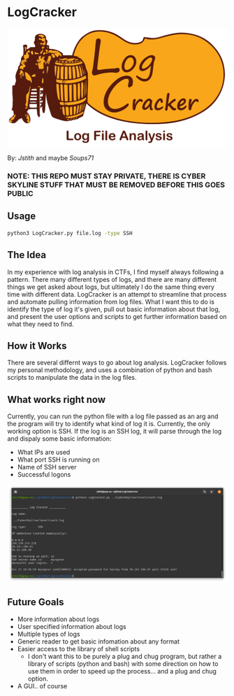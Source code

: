 __LogCracker__
===============

![LogCracker Logo](resources/logcracker.png)

By: _Jstith_ and maybe _Soups71_

### NOTE: THIS REPO MUST STAY PRIVATE, THERE IS CYBER SKYLINE STUFF THAT MUST BE REMOVED BEFORE THIS GOES PUBLIC

## Usage

```bash
python3 LogCracker.py file.log -type SSH
```

## The Idea

In my experience with log analysis in CTFs, I find myself always following a pattern. There many different types of logs, and there are many different things we get asked about logs, but ultimately I do the same thing every time with different data. LogCracker is an attempt to streamline that process and automate pulling information from log files. What I want this to do is identify the type of log it's given, pull out basic information about that log, and present the user options and scripts to get further information based on what they need to find.

## How it Works

There are several differnt ways to go about log analysis. LogCracker follows my personal methodology, and uses a combination of python and bash scripts to manipulate the data in the log files.

## What works right now

Currently, you can run the python file with a log file passed as an arg and the program will try to identify what kind of log it is. Currently, the only working option is SSH. If the log is an SSH log, it will parse through the log and dispaly some basic information:
- What IPs are used
- What port SSH is running on
- Name of SSH server
- Successful logons

![SSH example](resources/ssh_example.png)

## Future Goals

- More information about logs
- User specified information about logs
- Multiple types of logs
- Generic reader to get basic infomation about any format
- Easier access to the library of shell scripts
  - I don't want this to be purely a plug and chug program, but rather a library of scripts (python and bash) with some direction on how to use them in order to speed up the process... and a plug and chug option.
- A GUI.. of course
